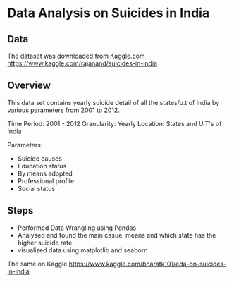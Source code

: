 # Data Analysis on Suicides in India

## Data
The dataset was downloaded from Kaggle.com
https://www.kaggle.com/rajanand/suicides-in-india

## Overview
This data set contains yearly suicide detail of all the states/u.t of India by various parameters from 2001 to 2012.

Time Period: 2001 - 2012 Granularity: Yearly Location: States and U.T's of India

Parameters:
* Suicide causes 
* Education status 
* By means adopted 
* Professional profile 
* Social status

## Steps
* Performed Data Wrangling using Pandas
* Analysed and found the main casue, means and which state has the higher suicide rate.
* visualized data using matplotlib and seaborn

The same on Kaggle https://www.kaggle.com/bharatk101/eda-on-suicides-in-india
